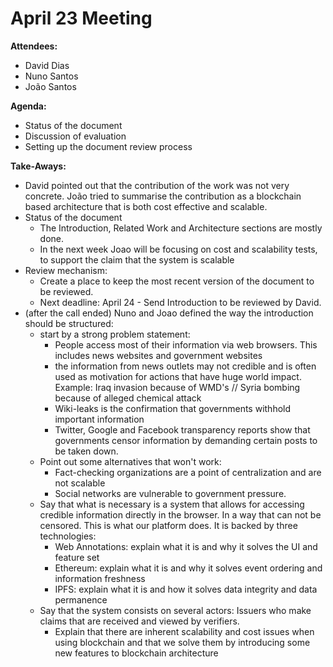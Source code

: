 # April 23 Meeting

**Attendees:**

- David Dias
- Nuno Santos
- João Santos

**Agenda:**

- Status of the document
- Discussion of evaluation
- Setting up the document review process


**Take-Aways:**

- David pointed out that the contribution of the work was not very concrete. João tried to summarise the contribution as a blockchain based architecture that is both cost effective and scalable.
- Status of the document
	- The Introduction, Related Work and Architecture sections are mostly done.
	-  In the next week Joao will be focusing on cost and scalability tests, to support the claim that the system is scalable
-  Review mechanism:
	- Create a place to keep the most recent version of the document to be reviewed.  
	- Next deadline: April 24 - Send Introduction to be reviewed by David.
- (after the call ended) Nuno and Joao defined the way the introduction should be structured:
	- start by a strong problem statement:
		- People access most of their information via web browsers. This includes news websites and government websites 
		- the information from news outlets may not credible and is often used as motivation for actions that have huge world impact. Example: Iraq invasion because of WMD's // Syria bombing because of alleged chemical attack
		- Wiki-leaks is the confirmation that governments withhold important information
		- Twitter, Google and Facebook transparency reports show that governments censor information by demanding certain posts to be taken down.
	- Point out some alternatives that won't work:
		- Fact-checking organizations are a point of centralization and are not scalable
		- Social networks are vulnerable to government pressure.
	- Say that what is necessary is a system that allows for accessing credible information directly in the browser. In a way that can not be censored. This is what our platform does. It is backed by three technologies:
		- Web Annotations: explain what it is and why it solves the UI and feature set
		- Ethereum: explain what it is and why it solves event ordering and information freshness
		- IPFS: explain what it is and how it solves data integrity and data permanence
	- Say that the system consists on several actors: Issuers who make claims that are received and viewed by verifiers.
		- Explain that there are inherent scalability and cost issues when using blockchain and that we solve them by introducing some new features to blockchain architecture
